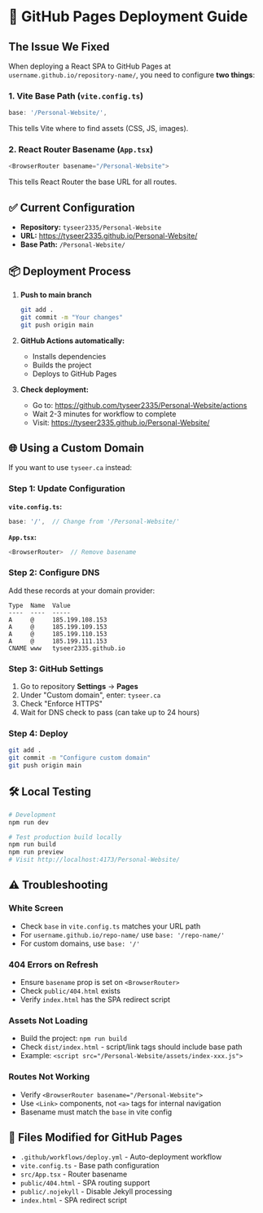 # 🚀 GitHub Pages Deployment Guide

## The Issue We Fixed

When deploying a React SPA to GitHub Pages at `username.github.io/repository-name/`, you need to configure **two things**:

### 1. Vite Base Path (`vite.config.ts`)
```typescript
base: '/Personal-Website/',
```
This tells Vite where to find assets (CSS, JS, images).

### 2. React Router Basename (`App.tsx`)
```typescript
<BrowserRouter basename="/Personal-Website">
```
This tells React Router the base URL for all routes.

## ✅ Current Configuration

- **Repository:** `tyseer2335/Personal-Website`
- **URL:** https://tyseer2335.github.io/Personal-Website/
- **Base Path:** `/Personal-Website/`

## 📦 Deployment Process

1. **Push to main branch**
   ```bash
   git add .
   git commit -m "Your changes"
   git push origin main
   ```

2. **GitHub Actions automatically:**
   - Installs dependencies
   - Builds the project
   - Deploys to GitHub Pages

3. **Check deployment:**
   - Go to: https://github.com/tyseer2335/Personal-Website/actions
   - Wait 2-3 minutes for workflow to complete
   - Visit: https://tyseer2335.github.io/Personal-Website/

## 🌐 Using a Custom Domain

If you want to use `tyseer.ca` instead:

### Step 1: Update Configuration

**`vite.config.ts`:**
```typescript
base: '/',  // Change from '/Personal-Website/'
```

**`App.tsx`:**
```typescript
<BrowserRouter>  // Remove basename
```

### Step 2: Configure DNS

Add these records at your domain provider:
```
Type  Name  Value
----  ----  -----
A     @     185.199.108.153
A     @     185.199.109.153
A     @     185.199.110.153
A     @     185.199.111.153
CNAME www   tyseer2335.github.io
```

### Step 3: GitHub Settings

1. Go to repository **Settings** → **Pages**
2. Under "Custom domain", enter: `tyseer.ca`
3. Check "Enforce HTTPS"
4. Wait for DNS check to pass (can take up to 24 hours)

### Step 4: Deploy

```bash
git add .
git commit -m "Configure custom domain"
git push origin main
```

## 🛠️ Local Testing

```bash
# Development
npm run dev

# Test production build locally
npm run build
npm run preview
# Visit http://localhost:4173/Personal-Website/
```

## ⚠️ Troubleshooting

### White Screen
- Check `base` in `vite.config.ts` matches your URL path
- For `username.github.io/repo-name/` use `base: '/repo-name/'`
- For custom domains, use `base: '/'`

### 404 Errors on Refresh
- Ensure `basename` prop is set on `<BrowserRouter>`
- Check `public/404.html` exists
- Verify `index.html` has the SPA redirect script

### Assets Not Loading
- Build the project: `npm run build`
- Check `dist/index.html` - script/link tags should include base path
- Example: `<script src="/Personal-Website/assets/index-xxx.js">`

### Routes Not Working
- Verify `<BrowserRouter basename="/Personal-Website">`
- Use `<Link>` components, not `<a>` tags for internal navigation
- Basename must match the `base` in vite config

## 📝 Files Modified for GitHub Pages

- `.github/workflows/deploy.yml` - Auto-deployment workflow
- `vite.config.ts` - Base path configuration
- `src/App.tsx` - Router basename
- `public/404.html` - SPA routing support
- `public/.nojekyll` - Disable Jekyll processing
- `index.html` - SPA redirect script
